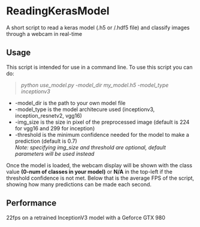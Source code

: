 # ReadingKerasModel
A short script to read a keras model (.h5 or /.hdf5 file) and classify images through a webcam in real-time

## Usage
This script is intended for use in a command line. To use this script you can do:
> *python use_model.py -model_dir my_model.h5 -model_type inceptionv3*

- -model_dir is the path to your own model file
- -model_type is the model architecure used (inceptionv3, inception_resnetv2, vgg16)
- -img_size is the size in pixel of the preprocessed image (default is 224 for vgg16 and 299 for inception)
- -threshold is the minimum confidence needed for the model to make a prediction (default is 0.7)<br/>
*Note: specifying img_size and threshold are optional, default parameters will be used instead*

Once the model is loaded, the webcam display will be shown with the class value **(0-num of classes in your model)** or **N/A** in the top-left if the threshold confidence is not met. Below that is the average FPS of the script, showing how many predictions can be made each second.

## Performance
22fps on a retrained InceptionV3 model with a Geforce GTX 980
